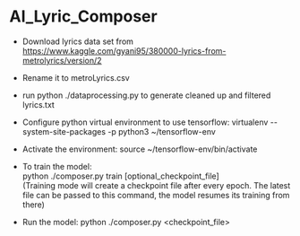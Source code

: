 # AI_Lyric_Composer

- Download lyrics data set from https://www.kaggle.com/gyani95/380000-lyrics-from-metrolyrics/version/2
- Rename it to metroLyrics.csv
- run python ./dataprocessing.py to generate cleaned up and filtered lyrics.txt

- Configure python virtual environment to use tensorflow:
  virtualenv --system-site-packages -p python3 ~/tensorflow-env

- Activate the environment:
  source ~/tensorflow-env/bin/activate

- To train the model:  
  python ./composer.py train [optional_checkpoint_file]    
  (Training mode will create a checkpoint file after every epoch. The latest file can be passed to this command, the model resumes its training from there)

- Run the model: 
  python ./composer.py <checkpoint_file>

